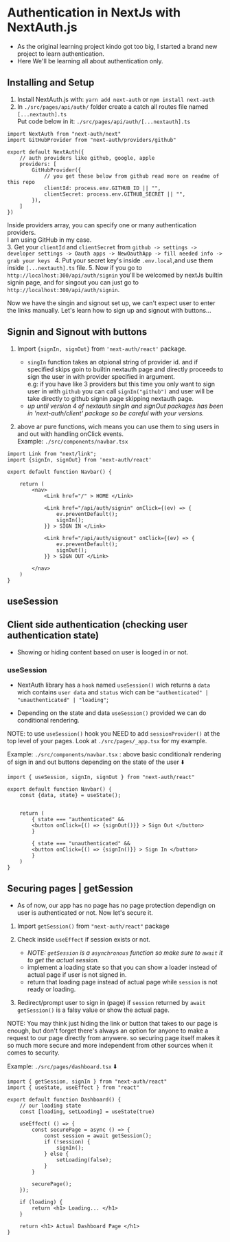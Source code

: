 # Authentication in NextJs with NextAuth.js
*   As the original learning project kindo got too big, I started a brand new project to learn authentication.
*   Here We'll be learning all about authentication only.

## Installing and Setup
1. Install NextAuth.js with: ```yarn add next-auth``` or ```npm install next-auth```
2. In `./src/pages/api/auth/` folder create a catch all routes file named ```[...nextauth].ts``` <br/>
Put code below in it: ```./src/pages/api/auth/[...nextauth].ts```

```
import NextAuth from "next-auth/next"
import GitHubProvider from "next-auth/providers/github"

export default NextAuth({
    // auth providers like github, google, apple
    providers: [
        GitHubProvider({
            // you get these below from github read more on readme of this repo
            clientId: process.env.GITHUB_ID || "",
            clientSecret: process.env.GITHUB_SECRET || "",
        }),
    ]
})
```
Inside providers array, you can specify one or many authentication providers. <br/>
I am using GitHub in my case. <br/>
3. Get your `clientId` and `clientSecret` from `github -> settings -> developer settings -> Oauth apps -> NewOauthApp -> fill needed info -> grab your keys `
4. Put your secret key's inside `.env.local`,and use them inside `[...nextauth].ts` file.
5. Now if you go to `http://localhost:300/api/auth/signin` you'll be welcomed by nextJs builtin signin page, and for singout you can just go to `http://localhost:300/api/auth/signin`. <br/>

Now we have the singin and signout set up, we can't expect user to enter the links manually. Let's learn how to sign up and signout with buttons...
## Signin and Signout with buttons
1. Import `{signIn, signOut}` from `'next-auth/react'` package.
    * `singIn` function takes an otpional string of provider id. and if specified skips goin to builtin nextauth page and directly proceeds to sign the user in with provider specified in argument. <br/>
    e.g: if you have like 3 providers but this time you only want to sign user in with `github` you can call `signIn("github")` and user will be take directly to github signin page skipping nextauth page.

    - <i> up until version 4 of nextauth singIn and signOut packages has been in 'next-auth/client' package so be careful with your versions. 
    </i>
2. above ar pure functions, wich means you can use them to sing users in and out with handling onClick events. <br/>
Example: `./src/components/navbar.tsx`
```
import Link from "next/link";
import {signIn, signOut} from 'next-auth/react'

export default function Navbar() {

    return (
        <nav>
            <Link href="/" > HOME </Link>

            <Link href="/api/auth/signin" onClick={(ev) => {
                ev.preventDefault();
                signIn();
            }} > SIGN IN </Link>

            <Link href="/api/auth/signout" onClick={(ev) => {
                ev.preventDefault();
                signOut();
            }} > SIGN OUT </Link>

        </nav>
    )
}
```

## useSession   
## Client side authentication (checking user authentication state)
* Showing or hiding content based on user is looged in or not.
### useSession
* NextAuth library has a `hook` named `useSession()` wich returns a `data` wich contains `user data` and `status` wich can be `"authenticated" | "unauthenticated" | "loading"`;

* Depending on the state and data `useSession()` provided we can do conditional rendering.

NOTE: to use `useSession()` hook you NEED to add  `sessionProvider()` at the top level of your pages. Look at `./src/pages/_app.tsx` for my example.

Example: `./src/components/navbar.tsx` : above basic conditionalr rendering of sign in and out buttons depending on the state of the user :arrow_down:
```
import { useSession, signIn, signOut } from "next-auth/react"

export default function Navbar() {
    const {data, state} = useState();


    return (
        { state === "authenticated" && 
        <button onClick={() => {signOut()}} > Sign Out </button>
        }

        { state === "unauthenticated" &&
        <button onClick={() => {signIn()}} > Sign In </button>
        }
    )
}
```
## Securing pages | getSession
* As of now, our app has no page has no page protection dependign on user is authenticated or not. Now let's secure it.
1. Import `getSession()` from `"next-auth/react"` package
2. Check inside `useEffect` if session exists or not. 
    - <i>NOTE: `getSession` is a `asynchronous` function so make sure to `await` it to get the actual session.</i>
    - implement a loading state so that you can show a loader instead of actual page if user is not signed in.
    - return that loading page instead of actual page while `session` is not ready or loading.

3. Redirect/prompt user to sign in (page) if `session` returned by `await getSession()` is a falsy value or show the actual page.

NOTE: You may think just hiding the link or button that takes to our page is enough, but don't forget there's always an option for anyone to make a request to our page directly from anywere. so securing page itself makes it so much more secure and more independent from other sources when it comes to security. <br/>

Example: `./src/pages/dashboard.tsx` :arrow_down:
```
import { getSession, signIn } from "next-auth/react"
import { useState, useEffect } from "react"

export default function Dashboard() {
    // our loading state
    const [loading, setLoading] = useState(true)
    
    useEffect( () => {
        const securePage = async () => {
            const session = await getSession();
            if (!session) {
                signIn();
            } else {
                setLoading(false);
            }
        }

        securePage();
    });

    if (loading) {
        return <h1> Loading... </h1>
    }

    return <h1> Actual Dashboard Page </h1>
}
```
